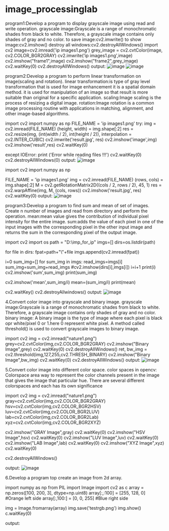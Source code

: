 # image_processinglab
program1:Develop a program to display grayscale image using read and write operation.
grayscale image:Grayscale is a range of monochromatic shades from black to white. 
Therefore, a grayscale image contains only shades of gray and no color.
to save image:cv2.imwrite()
to show image:cv2.imshow()
destroy all windows:cv2.destroyAllWindows()
import cv2
image=cv2.imread('ip images1.png')
grey_image = cv2.cvtColor(image, cv2.COLOR_BGR2GRAY) 
cv2.imwrite('ip images1.png',image)
cv2.imshow("frame1",image)
cv2.imshow("frame2",grey_image)
cv2.waitKey(0)
cv2.destroyAllWindows()
output:
![image](https://user-images.githubusercontent.com/72559755/104423701-6dcbc380-55a4-11eb-921a-714a1cfabcda.png)
![image](https://user-images.githubusercontent.com/72559755/104424001-c9964c80-55a4-11eb-9310-b1069ad1f8e8.png)

program2:Develop a program to perform linear transformation on image(scaling and rotation).
linear transformation:is type of gray level transformation that is used for image enhancement
it is a spatial domain method.
it is used for manipulation of an image so that result is more suitable than original for a specific application.
scaling:Image scaling is the process of resizing a digital image.
rotation:Image rotation is a common image processing routine with applications in matching, alignment, and other image-based algorithms. 

import cv2
import numpy as np
FILE_NAME = 'ip images1.png'
try: 
    img = cv2.imread(FILE_NAME) 
   (height, width) = img.shape[:2] 
    res = cv2.resize(img, (int(width / 2), int(height / 2)), interpolation = cv2.INTER_CUBIC) 
    cv2.imwrite('result.jpg', res) 
    cv2.imshow('image',img)
    cv2.imshow('result',res)
    cv2.waitKey(0)
  
except IOError: 
    print ('Error while reading files !!!')
    cv2.waitKey(0)
    cv2.destroyAllWindows(0)
output:
![image](https://user-images.githubusercontent.com/72559755/104427130-e765b080-55a8-11eb-9bdd-476721a1cf40.png)

import cv2 
import numpy as np 
  
FILE_NAME = 'ip images1.png'
img = cv2.imread(FILE_NAME) 
(rows, cols) = img.shape[:2] 
M = cv2.getRotationMatrix2D((cols / 2, rows / 2), 45, 1) 
res = cv2.warpAffine(img, M, (cols, rows)) 
cv2.imshow('result.jpg', res) 
cv2.waitKey(0)
output:
![image](https://user-images.githubusercontent.com/72559755/104427563-635ff880-55a9-11eb-9393-b2eb2d058c7c.png)

program3:Develop a program to find sum and mean of set of images.
Create n number of images and read from directory and perform the operation.
mean:mean value gives the contribution of individual pixel intensity for the entire image.
sum:adds the value of each pixel in one of the input images with the corresponding pixel 
in the other input image and returns the sum in the corresponding pixel of the output image.

import cv2
import os
path = "D:\imp_for_ip"
imgs=[]
dirs=os.listdir(path)

for file in dirs:
    fpat=path+"\\"+file
    imgs.append(cv2.imread(fpat))
    
i=0
sum_img=[]
for sum_img in imgs:
    read_imgs=imgs[i]
    sum_img=sum_img+read_imgs
    #cv2.imshow(dirs[i],imgs[i])
    i=i+1
print(i)
cv2.imshow('sum',sum_img)
print(sum_img)

cv2.imshow('mean',sum_img/i)
mean=(sum_img/i)
print(mean)

cv2.waitKey()
cv2.destroyAllwindows()
output:
![image](https://user-images.githubusercontent.com/72559755/104432663-3dd5ed80-55af-11eb-9d17-9acd29b68ce7.png)

4.Convert color image into grayscale and binary image.
grayscale image:Grayscale is a range of monochromatic shades from black to white. 
Therefore, a grayscale image contains only shades of gray and no color.
binary image: A binary image is the type of image where each pixel is black opr white/pixel 0 or 1.here 0 represent white pixel.
A method called threshold() is used to convert grayscale images to binary image.

import cv2
img = cv2.imread("nature1.png")
grey=cv2.cvtColor(img,cv2.COLOR_BGR2GRAY)
cv2.imshow("Binary Image",grey)
cv2.waitKey(0)
cv2.destroyAllWindows()
ret, bw_img = cv2.threshold(img,127,255,cv2.THRESH_BINARY)
cv2.imshow("Binary Image",bw_img)
cv2.waitKey(0)
cv2.destroyAllWindows()
output:
![image](https://user-images.githubusercontent.com/72559755/104434117-dd47b000-55b0-11eb-8d06-0295418893ca.png)

5.Convert color image into different color space.
color spaces in opencv: Colorspace area way to represent the color channels present in the image that gives the image that particular hue.
There are several different colorspaces and each has its own significance

import cv2
img = cv2.imread("nature1.png")
gray=cv2.cvtColor(img,cv2.COLOR_BGR2GRAY)
hsv=cv2.cvtColor(img,cv2.COLOR_BGR2HSV)
luv=cv2.cvtColor(img,cv2.COLOR_BGR2LUV)
lab=cv2.cvtColor(img,cv2.COLOR_BGR2Lab)
xyz=cv2.cvtColor(img,cv2.COLOR_BGR2XYZ)

cv2.imshow("GRAY Image",gray)
cv2.waitKey(0)
cv2.imshow("HSV Image",hsv)
cv2.waitKey(0)
cv2.imshow("LUV Image",luv)
cv2.waitKey(0)
cv2.imshow("LAB Image",lab)
cv2.waitKey(0)
cv2.imshow("XYZ Image",xyz)
cv2.waitKey(0)

cv2.destroyAllWindows()

output:
![image](https://user-images.githubusercontent.com/72559755/104435276-3401b980-55b2-11eb-86a2-5fc4d555f5e3.png)

6.Develop a program top create an image from 2d array.

import numpy as np
from PIL import Image
import cv2 as c
array = np.zeros([100, 200, 3], dtype=np.uint8)
array[:,:100] = [255, 128, 0] #Orange left side
array[:,100:] = [0, 0, 255]   #Blue right side

img = Image.fromarray(array)
img.save('testrgb.png')
img.show()
c.waitKey(0)

output:





